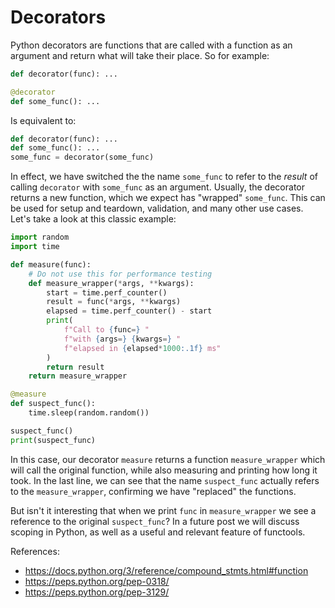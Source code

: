 # Decorators

Python decorators are functions that are called with a function as an argument and return what will take their place. So for example:
```python
def decorator(func): ...

@decorator
def some_func(): ...
```

Is equivalent to:
```python
def decorator(func): ...
def some_func(): ...
some_func = decorator(some_func)
```

In effect, we have switched the the name `some_func` to refer to the *result* of calling `decorator` with `some_func` as an argument. Usually, the decorator returns a new function, which we expect has "wrapped" `some_func`. This can be used for setup and teardown, validation, and many other use cases. Let's take a look at this classic example:
```python
import random
import time

def measure(func):
    # Do not use this for performance testing
    def measure_wrapper(*args, **kwargs):
        start = time.perf_counter()
        result = func(*args, **kwargs)
        elapsed = time.perf_counter() - start
        print(
            f"Call to {func=} "
            f"with {args=} {kwargs=} "
            f"elapsed in {elapsed*1000:.1f} ms"
        )
        return result
    return measure_wrapper

@measure
def suspect_func():
    time.sleep(random.random())

suspect_func()
print(suspect_func)
```

In this case, our decorator `measure` returns a function  `measure_wrapper` which will call the original function, while also measuring and printing how long it took. In the last line, we can see that the name `suspect_func` actually refers to the `measure_wrapper`, confirming we have "replaced" the functions.

But isn't it interesting that when we print `func` in `measure_wrapper` we see a reference to the original `suspect_func`? In a future post we will discuss scoping in Python, as well as a useful and relevant feature of functools.

References:
- https://docs.python.org/3/reference/compound_stmts.html#function
- https://peps.python.org/pep-0318/
- https://peps.python.org/pep-3129/

